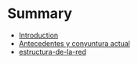 # Summary

* [Introduction](README.md)
* [Antecedentes y conyuntura actual](chapter1.md)
* [estructura-de-la-red](estructura-de-la-red.md)

